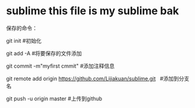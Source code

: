 # sublime this file is my sublime bak

保存的命令：

git init #初始化

git add -A  #将要保存的文件添加

git commit -m"myfirst cmmit"  #添加注释信息

git remote add origin https://github.com/Lijiakuan/sublime.git   #添加到分支名

git push -u origin master   #上传到github 
